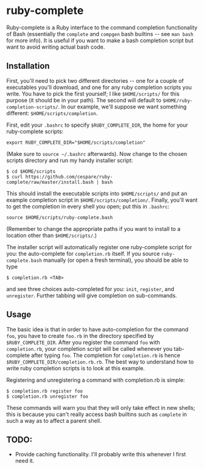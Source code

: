 ruby-complete
=============

Ruby-complete is a Ruby interface to the command completion functionality of Bash (essentially the `complete`
and `compgen` bash builtins -- see `man bash` for more info). It is useful if you want to make a bash
completion script but want to avoid writing actual bash code.

Installation
------------

First, you'll need to pick two different directories -- one for a couple of executables you'll download, and
one for any ruby completion scripts you write. You have to pick the first yourself; I like `$HOME/scripts/`
for this purpose (it should be in your path). The second will default to `$HOME/ruby-completion-scripts/`. In
our example, we'll suppose we want something different: `$HOME/scripts/completion`.

First, edit your `.bashrc` to specify `$RUBY_COMPLETE_DIR`, the home for your ruby-complete scripts:

    export RUBY_COMPLETE_DIR="$HOME/scripts/completion"

(Make sure to `source ~/.bashrc` afterwards). Now change to the chosen scripts directory and run my handy
installer script:

    $ cd $HOME/scripts
    $ curl https://github.com/cespare/ruby-complete/raw/master/install.bash | bash

This should install the executable scripts into `$HOME/scripts/` and put an example completion script in
`$HOME/scripts/completion/`. Finally, you'll want to get the completion in every shell you open; put this in
`.bashrc`:

    source $HOME/scripts/ruby-complete.bash

(Remember to change the appropriate paths if you want to install to a location other than `$HOME/scripts/`.)

The installer script will automatically register one ruby-complete script for you: the auto-complete for
`completion.rb` itself. If you source `ruby-complete.bash` manually (or open a fresh terminal), you should be
able to type

    $ completion.rb <TAB>

and see three choices auto-completed for you: `init`, `register`, and `unregister`. Further tabbing will give
completion on sub-commands.

Usage
-----

The basic idea is that in order to have auto-completion for the command `foo`, you have to create `foo.rb` in
the directory specified by `$RUBY_COMPLETE_DIR`. After you register the command `foo` with `completion.rb`,
your completion script will be called whenever you tab-complete after typing `foo`. The completion for
`completion.rb` is hence `$RUBY_COMPLETE_DIR/completion.rb.rb`. The best way to understand how to write ruby
completion scripts is to look at this example.

Registering and unregistering a command with completion.rb is simple:

    $ completion.rb register foo
    $ completion.rb unregister foo

These commands will warn you that they will only take effect in new shells; this is because you can't really
access bash builtins such as `complete` in such a way as to affect a parent shell.

TODO:
-----

* Provide caching functionality. I'll probably write this whenever I first need it.
